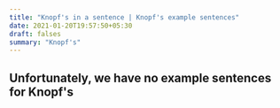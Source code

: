 ```yaml
---
title: "Knopf's in a sentence | Knopf's example sentences"
date: 2021-01-20T19:57:50+05:30
draft: falses
summary: "Knopf's"
---
```

## Unfortunately, we have no example sentences for Knopf's                 
